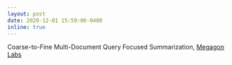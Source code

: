 ```yaml
---
layout: post
date: 2020-12-01 15:59:00-0400
inline: true
---
```


Coarse-to-Fine Multi-Document Query Focused Summarization, [Megagon Labs](https://megagon.ai/)